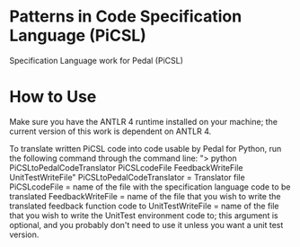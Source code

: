 # Patterns in Code Specification Language (PiCSL)
Specification Language work for Pedal (PiCSL)

# How to Use
Make sure you have the ANTLR 4 runtime installed on your machine; the current version of this work is dependent on ANTLR 4.

To translate written PiCSL code into code usable by Pedal for Python, run the following command through the command line:
"> python PiCSLtoPedalCodeTranslator PiCSLcodeFile FeedbackWriteFile UnitTestWriteFile"
PiCSLtoPedalCodeTranslator = Translator file
PiCSLcodeFile = name of the file with the specification language code to be translated
FeedbackWriteFile = name of the file that you wish to write the translated feedback function code to
UnitTestWriteFile = name of the file that you wish to write the UnitTest environment code to; this argument is optional, and you probably don't need to use it unless you want a unit test version.
